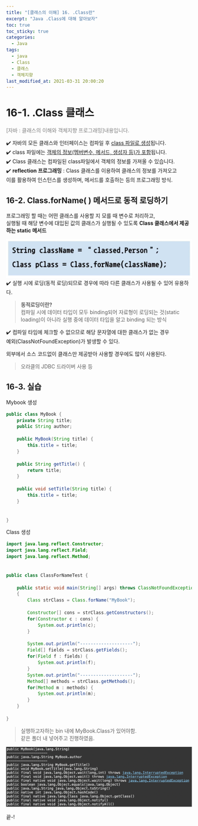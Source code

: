 ```yaml
---
title: "[클래스의 이해] 16. .Class란"
excerpt: "Java .Class에 대해 알아보자"
toc: true
toc_sticky: true
categories:
  - Java
tags:
  - java
  - Class
  - 클래스
  - 객체지향
last_modified_at: 2021-03-31 20:00:20
---
```


# 16-1. .Class 클래스 
<span style="color:grey">[자바 : 클래스의 이해와 객체지향 프로그래밍]내용입니다.</span>
  
✔️ 자바의 모든 클래스와 인터페이스는 컴파일 후 <u>class 파일로 생성</u>됩니다.  
✔️ class 파일에는 <u>객체의 정보(멤버변수, 메서드, 생성자 등)가 포함</u>됩니다.  
✔️ Class 클래스는 컴파일된 class파일에서 객체의 정보를 가져올 수 있습니다.  
✔️ **reflection 프로그래밍** : Class 클래스를 이용하여 클래스의 정보를 가져오고  
이를 활용하여 인스턴스를 생성하며, 메서드를 호출하는 등의 프로그래밍 방식.  

## 16-2. Class.forName( ) 메서드로 동적 로딩하기
프로그래밍 할 때는 어떤 클래스를 사용할 지 모를 때 변수로 처리하고,  
실행될 때 해당 변수에 대입된 값의 클래스가 실행될 수 있도록 **Class 클래스에서 제공하는 static 메서드**  

![이미지](/assets/images/JAVA/class/class1.png)
✔️ 실행 시에 로딩(동적 로딩)되므로 경우에 따라 다른 클래스가 사용될 수 있어 유용하다. 
  > **동적로딩이란?**  
  > 컴파일 시에 데이터 타입이 모두 binding되어 자료형이 로딩되는 것(static loading)이 아니라 실행 중에 데이터 타입을 알고 binding 되는 방식  

✔️ 컴파일 타임에 체크할 수 없으므로 해당 문자열에 대한 클래스가 없는 경우  
예외(ClassNotFoundException)가 발생할 수 있다.  
  
외부에서 소스 코드없이 클래스만 제공받아 사용할 경우에도 많이 사용된다.  
> 오라클의 JDBC 드라이버 사용 등

## 16-3. 실습

Mybook 생성  

```java
public class MyBook {
	private String title;
	public String author;
	
	public MyBook(String title) {
		this.title = title;
	}

	public String getTitle() {
		return title;
	}

	public void setTitle(String title) {
		this.title = title;
	}
	
	
}
```
Class 생성
```java
import java.lang.reflect.Constructor;
import java.lang.reflect.Field;
import java.lang.reflect.Method;


public class ClassForNameTest {

	public static void main(String[] args) throws ClassNotFoundException
	{
		Class strClass = Class.forName("MyBook");
		
		Constructor[] cons = strClass.getConstructors();
		for(Constructor c : cons) {
			System.out.println(c);
		}
		
		System.out.println("--------------------");
		Field[] fields = strClass.getFields();
		for(Field f : fields) {
			System.out.println(f);
		}
		System.out.println("--------------------");
		Method[] methods = strClass.getMethods();
		for(Method m : methods) {
			System.out.println(m);
		}
	}

}
```

> 실행하고자하는 bin 내에 MyBook.Class가 있어야함.  
> 같은 폴더 내 넣어주고 진행하였음.

![이미지](/assets/images/JAVA/class/class2.png)
  
  
끝-!  